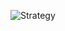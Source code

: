 ![Strategy](https://raw.githubusercontent.com/chellem/DesignPatterns/master/src/Patterns/Strategy/Player/design.png)
